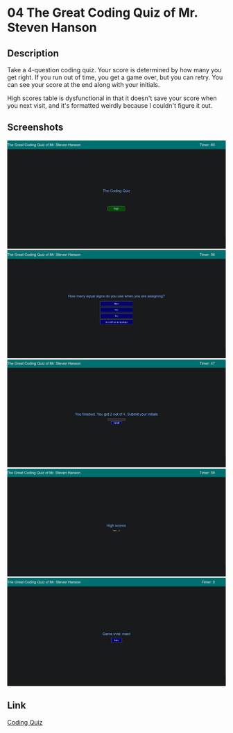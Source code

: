 # 04 The Great Coding Quiz of Mr. Steven Hanson

## Description

Take a 4-question coding quiz. Your score is determined by how many you get right. If you run out of time, you get a game over, but you can retry. You can see your score at the end along with your initials.

High scores table is dysfunctional in that it doesn't save your score when you next visit, and it's formatted weirdly because I couldn't figure it out.

## Screenshots

![Main Page](./Assets/MainPage.png)
![Question](./Assets/Question.png)
![Result](./Assets/Result.png)
![Scores](./Assets/Scores.png)
![Game Over](./Assets/GameOver.png)

## Link
[Coding Quiz](https://hansonsteven26.github.io/Coding-Quiz-Challenge4/)